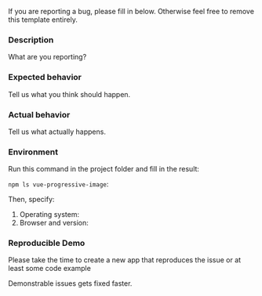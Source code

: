 If you are reporting a bug, please fill in below. Otherwise feel free to remove this template entirely.

### Description

What are you reporting?

### Expected behavior

Tell us what you think should happen.

### Actual behavior

Tell us what actually happens.

### Environment

Run this command in the project folder and fill in the result:

`npm ls vue-progressive-image`: 

Then, specify:

1. Operating system:
2. Browser and version:

### Reproducible Demo

Please take the time to create a new app that reproduces the issue or at least some code example

Demonstrable issues gets fixed faster.
